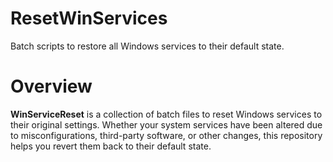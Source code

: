 # ResetWinServices

Batch scripts to restore all Windows services to their default state.

# Overview

**WinServiceReset** is a collection of batch files to reset Windows services to their original settings. Whether your system services have been altered due to misconfigurations, third-party software, or other changes, this repository helps you revert them back to their default state.


